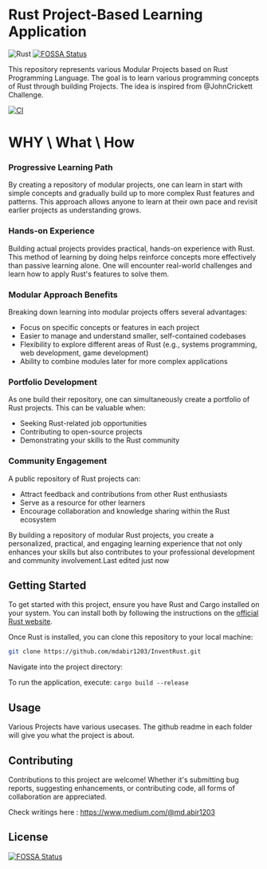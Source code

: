 # Rust Project-Based Learning Application
![Rust](https://github.com/user-attachments/assets/2f2412bf-9ff9-4656-b64c-4f99521c59a8)
[![FOSSA Status](https://app.fossa.com/api/projects/git%2Bgithub.com%2Fmdabir1203%2FModular-Rust-Learning.svg?type=shield)](https://app.fossa.com/projects/git%2Bgithub.com%2Fmdabir1203%2FModular-Rust-Learning?ref=badge_shield)



This repository represents various Modular Projects based on Rust Programming Language. The goal is to learn various programming concepts of Rust through building Projects. The idea is inspired from @JohnCrickett Challenge. 

[![CI](https://github.com/mdabir1203/Modular-Rust-Learning/actions/workflows/CI.yml/badge.svg?branch=main)](https://github.com/mdabir1203/Modular-Rust-Learning/actions/workflows/CI.yml)

# WHY \ What \ How 

### Progressive Learning Path
By creating a repository of modular projects, one can learn in start with simple concepts and gradually build up to more complex Rust features and patterns. This approach allows anyone to learn at their own pace and revisit earlier projects as understanding grows.
### Hands-on Experience
Building actual projects provides practical, hands-on experience with Rust. This method of learning by doing helps reinforce concepts more effectively than passive learning alone. One will encounter real-world challenges and learn how to apply Rust's features to solve them.

### Modular Approach Benefits
Breaking down learning into modular projects offers several advantages:

- Focus on specific concepts or features in each project
- Easier to manage and understand smaller, self-contained codebases
- Flexibility to explore different areas of Rust (e.g., systems programming, web development, game development)
- Ability to combine modules later for more complex applications

### Portfolio Development
As one build their repository, one can simultaneously create a portfolio of Rust projects. This can be valuable when:

- Seeking Rust-related job opportunities
- Contributing to open-source projects
- Demonstrating your skills to the Rust community

### Community Engagement
A public repository of Rust projects can:

- Attract feedback and contributions from other Rust enthusiasts
- Serve as a resource for other learners
- Encourage collaboration and knowledge sharing within the Rust ecosystem

By building a repository of modular Rust projects, you create a personalized, practical, and engaging learning experience that not only enhances your skills but also contributes to your professional development and community involvement.Last edited just now

## Getting Started

To get started with this project, ensure you have Rust and Cargo installed on your system. You can install both by following the instructions on the [official Rust website](https://www.rust-lang.org/tools/install).

Once Rust is installed, you can clone this repository to your local machine:

```bash
git clone https://github.com/mdabir1203/InventRust.git
```

Navigate into the project directory:

To run the application, execute: ``` cargo build --release ```

## Usage

Various Projects have various usecases. The github readme in each folder will give you what the project is about.

## Contributing

Contributions to this project are welcome! Whether it's submitting bug reports, suggesting enhancements, or contributing code, all forms of collaboration are appreciated.

Check writings here : https://www.medium.com/@md.abir1203


## License
[![FOSSA Status](https://app.fossa.com/api/projects/git%2Bgithub.com%2Fmdabir1203%2FModular-Rust-Learning.svg?type=large)](https://app.fossa.com/projects/git%2Bgithub.com%2Fmdabir1203%2FModular-Rust-Learning?ref=badge_large)
